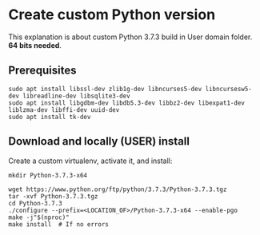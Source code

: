 # Create custom Python version

This explanation is about custom Python 3.7.3 build in User domain folder. 
**64 bits needed**.

## Prerequisites

```
sudo apt install libssl-dev zlib1g-dev libncurses5-dev libncursesw5-dev libreadline-dev libsqlite3-dev
sudo apt install libgdbm-dev libdb5.3-dev libbz2-dev libexpat1-dev liblzma-dev libffi-dev uuid-dev
sudo apt install tk-dev
```

## Download and locally (USER) install

Create a custom virtualenv, activate it, and install:

```
mkdir Python-3.7.3-x64

wget https://www.python.org/ftp/python/3.7.3/Python-3.7.3.tgz
tar -xvf Python-3.7.3.tgz
cd Python-3.7.3
./configure --prefix=<LOCATION_OF>/Python-3.7.3-x64 --enable-pgo
make -j"$(nproc)"
make install  # If no errors
```

